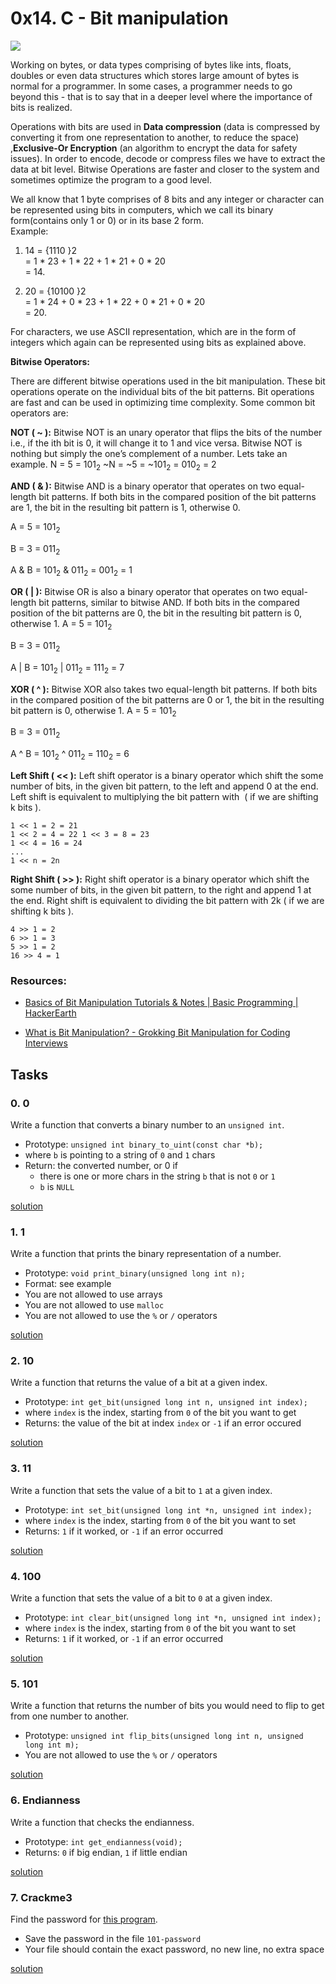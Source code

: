 # 0x14. C - Bit manipulation

![](https://s3.amazonaws.com/intranet-projects-files/holbertonschool-low_level_programming/232/bitwise.PNG)

Working on bytes, or data types comprising of bytes like ints, floats, doubles or even data structures which stores large amount of bytes is normal for a programmer. In some cases, a programmer needs to go beyond this - that is to say that in a deeper level where the importance of bits is realized.

Operations with bits are used in **Data compression** (data is compressed by converting it from one representation to another, to reduce the space) ,**Exclusive-Or Encryption** (an algorithm to encrypt the data for safety issues). In order to encode, decode or compress files we have to extract the data at bit level. Bitwise Operations are faster and closer to the system and sometimes optimize the program to a good level.

We all know that 1 byte comprises of 8 bits and any integer or character can be represented using bits in computers, which we call its binary form(contains only 1 or 0) or in its base 2 form.  
Example:  

1) 14 = {1110 }2  
   = 1 * 23 + 1 * 22 + 1 * 21 + 0 * 20  
   = 14.

2) 20 = {10100 }2  
   = 1 * 24 + 0 * 23 + 1 * 22 + 0 * 21 + 0 * 20  
   = 20.

For characters, we use ASCII representation, which are in the form of integers which again can be represented using bits as explained above.



**Bitwise Operators:**

There are different bitwise operations used in the bit manipulation. These bit operations operate on the individual bits of the bit patterns. Bit operations are fast and can be used in optimizing time complexity. Some common bit operators are:



**NOT ( ~ ):** Bitwise NOT is an unary operator that flips the bits of the number i.e., if the ith bit is 0, it will change it to 1 and vice versa. Bitwise NOT is nothing but simply the one’s complement of a number. Lets take an example.
N = 5 = 101<sub>2</sub>
~N = ~5 = ~101<sub>2</sub> = 010<sub>2</sub> = 2



**AND ( & ):** Bitwise AND is a binary operator that operates on two equal-length bit patterns. If both bits in the compared position of the bit patterns are 1, the bit in the resulting bit pattern is 1, otherwise 0.

A = 5 = 101<sub>2</sub>

B = 3 = 011<sub>2</sub>

A & B = 101<sub>2</sub> & 011<sub>2</sub> = 001<sub>2</sub> = 1



**OR ( | ):** Bitwise OR is also a binary operator that operates on two equal-length bit patterns, similar to bitwise AND. If both bits in the compared position of the bit patterns are 0, the bit in the resulting bit pattern is 0, otherwise 1.
A = 5 = 101<sub>2</sub>

B = 3 = 011<sub>2</sub>

A | B = 101<sub>2</sub> | 011<sub>2</sub> = 111<sub>2</sub> = 7



**XOR ( ^ ):** Bitwise XOR also takes two equal-length bit patterns. If both bits in the compared position of the bit patterns are 0 or 1, the bit in the resulting bit pattern is 0, otherwise 1.
A = 5 = 101<sub>2</sub>

B = 3 = 011<sub>2</sub>

A ^ B = 101<sub>2</sub> ^ 011<sub>2</sub> = 110<sub>2</sub> = 6



**Left Shift ( << ):** Left shift operator is a binary operator which shift the some number of bits, in the given bit pattern, to the left and append 0 at the end. Left shift is equivalent to multiplying the bit pattern with  ( if we are shifting k bits ).

```
1 << 1 = 2 = 21  
1 << 2 = 4 = 22 1 << 3 = 8 = 23  
1 << 4 = 16 = 24
...
1 << n = 2n
```





**Right Shift ( >> ):** Right shift operator is a binary operator which shift the some number of bits, in the given bit pattern, to the right and append 1 at the end. Right shift is equivalent to dividing the bit pattern with 2k ( if we are shifting k bits ).  

```
4 >> 1 = 2  
6 >> 1 = 3  
5 >> 1 = 2  
16 >> 4 = 1
```

### Resources:

- [Basics of Bit Manipulation Tutorials & Notes | Basic Programming | HackerEarth](https://www.hackerearth.com/practice/basic-programming/bit-manipulation/basics-of-bit-manipulation/tutorial/)

- [What is Bit Manipulation? - Grokking Bit Manipulation for Coding Interviews](https://www.educative.io/courses/bit-manipulation/qANxozg6W5k)



## Tasks

### 0. 0

Write a function that converts a binary number to an `unsigned int`.

- Prototype: `unsigned int binary_to_uint(const char *b);`
- where `b` is pointing to a string of `0` and `1` chars
- Return: the converted number, or 0 if
  - there is one or more chars in the string `b` that is not `0` or `1`
  - `b` is `NULL`

[solution](0-binary_to_uint.c)

### 1. 1

Write a function that prints the binary representation of a number.

- Prototype: `void print_binary(unsigned long int n);`
- Format: see example
- You are not allowed to use arrays
- You are not allowed to use `malloc`
- You are not allowed to use the `%` or `/` operators

[solution](1-print_binary.c)

### 2. 10

Write a function that returns the value of a bit at a given index.

- Prototype: `int get_bit(unsigned long int n, unsigned int index);`
- where `index` is the index, starting from `0` of the bit you want to get
- Returns: the value of the bit at index `index` or `-1` if an error occured

[solution](2-get_bit.c)

### 3. 11

Write a function that sets the value of a bit to `1` at a given index.

- Prototype: `int set_bit(unsigned long int *n, unsigned int index);`
- where `index` is the index, starting from `0` of the bit you want to set
- Returns: `1` if it worked, or `-1` if an error occurred

[solution](3-set_bit.c)

### 4. 100

Write a function that sets the value of a bit to `0` at a given index.

- Prototype: `int clear_bit(unsigned long int *n, unsigned int index);`
- where `index` is the index, starting from `0` of the bit you want to set
- Returns: `1` if it worked, or `-1` if an error occurred

[solution](4-clear_bit.c)

### 5. 101

Write a function that returns the number of bits you would need to flip to get from one number to another.

- Prototype: `unsigned int flip_bits(unsigned long int n, unsigned long int m);`
- You are not allowed to use the `%` or `/` operators

[solution](5-flip_bits.c)

### 6. Endianness

Write a function that checks the endianness.

- Prototype: `int get_endianness(void);`
- Returns: `0` if big endian, `1` if little endian

[solution](100-get_endianness.c)

### 7. Crackme3

Find the password for [this program](https://github.com/holbertonschool/0x13.c "this program").

- Save the password in the file `101-password`
- Your file should contain the exact password, no new line, no extra space

[solution](101-password)
